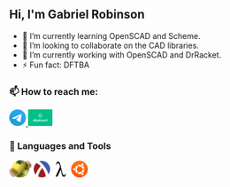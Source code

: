## Hi, I'm Gabriel Robinson

* 🌱 I’m currently learning OpenSCAD and Scheme.
* 👯 I’m looking to collaborate on the CAD libraries.
* 🔭 I’m currently working with OpenSCAD and DrRacket.
* ⚡ Fun fact: DFTBA

### 📫 How to reach me:
<a href="https://t.me/Anonymous345345"> <img src="https://github.com/gabrielrobinson000/README/blob/main/Telegram_2019_Logo.png" width="30" height="30"> </a>
<a href="https://matrix.to/#/@gabrielrobinson000:matrix.org"> <img src="https://github.com/gabrielrobinson000/README/blob/main/Element-Logo.png" width="44" height="30"> </a>

### 🔨 Languages and Tools
<a href="https://openscad.org/"><img src="https://github.com/gabrielrobinson000/README/blob/main/OpenScadLogo.png" width="40" height="31"></a> <a href="https://racket-lang.org/"><img src="https://github.com/gabrielrobinson000/README/blob/main/Racket-logo.png" width="30" height="30"></a> <a href="https://en.wikipedia.org/wiki/Scheme_%28programming_language%29"><img src="https://github.com/gabrielrobinson000/README/blob/main/Lambda_Scheme_logo.png" width="30" height="30"></a> <a href="https://ubuntu.com/"> <img src="https://github.com/gabrielrobinson000/README/blob/main/Ubuntu-Logo.png" width="30" height="30"> </a>



<!--
### 🌱 I’m currently learning OpenSCAD and Scheme.
### 👯 I’m looking to collaborate on the CAD libraries.
### 🔭 I’m currently working with OpenSCAD and DrRacket.
### 📫 How to reach me: Gabrielrobinson000@gmail.com, Main Cell (815)596-0270, 
### ⚡ Fun fact: DFTBA

**gabrielrobinson000/gabrielrobinson000** is a ✨ _special_ ✨ repository because its `README.md` (this file) appears on your GitHub profile.

Here are some ideas to get you started:

- 🔭 I’m currently working on ...
- 💬 Ask me about ... 

-->
